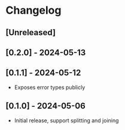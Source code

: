 # Changelog

## [Unreleased]

## [0.2.0] - 2024-05-13

## [0.1.1] - 2024-05-12

- Exposes error types publicly

## [0.1.0] - 2024-05-06

- Initial release, support splitting and joining
